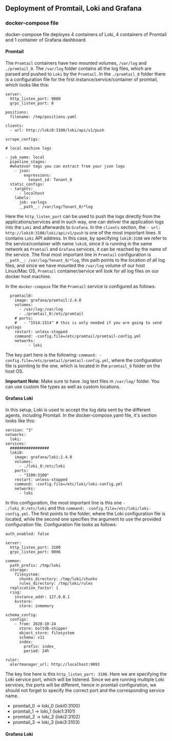 ## Deployment of Promtail, Loki and Grafana

### docker-compose file

docker-compose file deployes 4 containers of Loki, 4 containers of Promtail and 1 container of Grafana dashboard. 

#### Promtail
The ```Promtail``` containers have two mounted volumes, ```/var/log``` and ```./promtail_0```. The ```/var/log``` folder
contains all the log files, which are parsed and pushed to ```Loki``` by the ```Promtail```. In the ```./promtail_0```
folder there is a configuration file for the first instance/service/container of promtail, which looks like this:
```
server:
  http_listen_port: 9080
  grpc_listen_port: 0

positions:
  filename: /tmp/positions.yaml

clients:
  - url: http://loki0:3100/loki/api/v1/push

scrape_configs:

# local machine logs

- job_name: local
  pipeline_stages:
  #whatever tags you can extract from your json logs
    - json:
        expressions:
          tenant_id: Tenant_0
  static_configs:
  - targets:
      - localhost
    labels:
      job: varlogs
      __path__: /var/log/Tenant_0/*log
```
Here the ```http_listen_port``` can be used to push the logs directly from the applications/services and in such way, one can deliver the application 
logs into the ```Loki``` and afterwards to ```Grafana```. In the ```clients``` section, the ```- url: http://loki0:3100/loki/api/v1/push``` is one of the most important
lines. It contains ```Loki``` API address. In this case, by specifying ```loki0:3100``` we refer to the service/container with name ```loki0```, since it 
is running in the same network as ```Promtail``` and ```Grafana``` services, it can be reached by the name of the service. The final most important line 
in ```Promtail``` configuration is ```__path__: /var/log/Tenant_0/*log```, this path points to the location of all log files, and since we have mounted the 
```/var/log``` volume of our host Linux/Mac OS, ```Promtail``` container/service will look for all log files on our docker host machine.

In the ```docker-compose``` file the ```Promtail``` service is configured as follows:

```
  promtail0:
    image: grafana/promtail:2.4.0
    volumes:
      - /var/log:/var/log
      - ./promtail_0:/etc/promtail
    # ports:
    #   - "1514:1514" # this is only needed if you are going to send syslogs
    restart: unless-stopped
    command: -config.file=/etc/promtail/promtail-config.yml
    networks:
          - loki
```
The key part here is the following: ```command: -config.file=/etc/promtail/promtail-config.yml```, where the configuration file is pointing to the one, which is located in the ```promtail_0``` folder on the host OS. 

**Important Note**: Make sure to have .log text files in ```/var/log/``` folder. You can use custom file types as well as custom locations.

#### Grafana Loki

In this setup, Loki is used to accept the log data sent by the different agents, including Promtail. In the docker-compose.yaml file, it's section looks like this:

```docker
version: "3"
networks:
  loki:
services:
  #################
  loki0:
    image: grafana/loki:2.4.0
    volumes:
      - ./loki_0:/etc/loki
    ports:
      - "3100:3100"
    restart: unless-stopped
    command: -config.file=/etc/loki/loki-config.yml
    networks:
      - loki
```
In this configuration, the most important line is this one ```- ./loki_0:/etc/loki``` and this ```command: -config.file=/etc/loki/loki-config.yml```. The first points to the folder, where the Loki configuration file is located, while the second one specifies the argument to use the provided configuration file.
Configuration file looks as follows:
```
auth_enabled: false

server:
  http_listen_port: 3100
  grpc_listen_port: 9096

common:
  path_prefix: /tmp/loki
  storage:
    filesystem:
      chunks_directory: /tmp/loki/chunks
      rules_directory: /tmp/loki/rules
  replication_factor: 1
  ring:
    instance_addr: 127.0.0.1
    kvstore:
      store: inmemory

schema_config:
  configs:
    - from: 2020-10-24
      store: boltdb-shipper
      object_store: filesystem
      schema: v11
      index:
        prefix: index_
        period: 24h

ruler:
  alertmanager_url: http://localhost:9093

```
The key line here is this ```http_listen_port: 3100```. Here we are specifying the Loki service port, which will be listened. Since we are running multiple Loki services, the ports will be different, hence in promtail configuration, we should not forget to specify the correct port and the corresponding service name.
- promtail_0 -> loki_0 (loki0:3100)
- promtail_1 -> loki_1 (loki1:3101)
- promtail_2 -> loki_2 (loki2:3102)
- promtail_3 -> loki_3 (loki3:3103)


#### Grafana Loki
